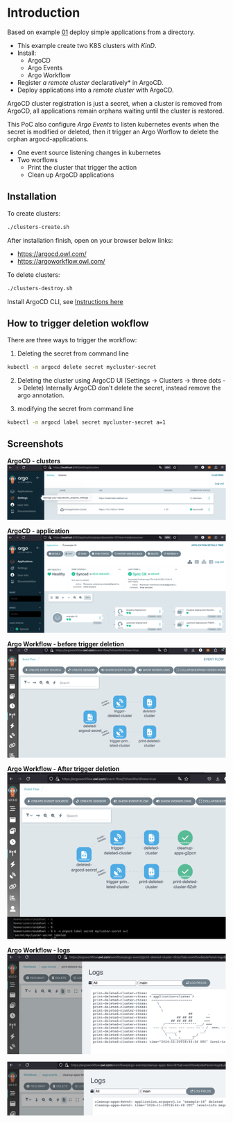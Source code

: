 # Introduction
Based on example [01](./example-01/readme.md) deploy simple applications from a directory. 
- This example create two K8S clusters with *KinD*.
- Install:
  - ArgoCD
  - Argo Events
  - Argo Workflow
- Register *a remote cluster* declaratively* in ArgoCD. 
- Deploy applications into a *remote cluster* with ArgoCD. 

ArgoCD cluster registration is just a secret, when a cluster is removed from ArgoCD, all applications remain orphans waiting until the cluster is restored. 

This PoC also configure *Argo Events* to listen kubernetes events when the secret is modified or deleted, then it trigger an Argo Worflow to delete the orphan argocd-applications.
- One event source listening changes in kubernetes
- Two worflows
  - Print the cluster that trigger the action
  - Clean up ArgoCD applications


## Installation 

To create clusters:

```bash
./clusters-create.sh
```

After installation finish, open on your browser below links:
* https://argocd.owl.com/
* https://argoworkflow.owl.com/


To delete clusters:

```bash
./clusters-destroy.sh
```

Install ArgoCD CLI, see [Instructions here](../README.md)

## How to trigger deletion wokflow

There are three ways to trigger the workflow:
1) Deleting the secret from command line

```bash
kubectl -n argocd delete secret mycluster-secret 
```

2) Deleting the cluster using ArgoCD UI (Settings -> Clusters -> three dots -> Delete)
   Internally ArgoCD don't delete the secret, instead remove the argo annotation.

3) modifying the secret from command line
```bash
kubectl -n argocd label secret mycluster-secret a=1
```



## Screenshots

**ArgoCD - clusters**
![List of clusters registered in Argo](./img/clusters.png)

**ArgoCD - application**
![Application deployed](./img/application.png)

**Argo Workflow - before trigger deletion**
![Argo Workflow - before trigger deletion](./img/argoworkflow-before.png)

**Argo Workflow - After trigger deletion**
![Argo Workflow - after trigger deletion](./img/argoworkflow-after.png)

**Argo Workflow - logs**
![Argo Workflow - Log print task](./img/log-print.png)

![Argo Workflow - Log cleanup task](./img/log-cleanup.png)

